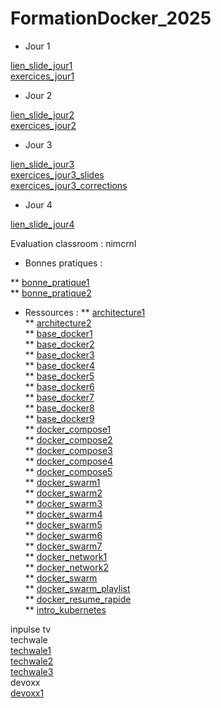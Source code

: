 # FormationDocker_2025

* Jour 1

[lien_slide_jour1](https://github.com/SitrakaResearchAndPOC/FormationDocker_2025/blob/main/Docker%20Jours%201.pptx)
</br> 
[exercices_jour1](https://github.com/SitrakaResearchAndPOC/FormationDocker_2025/edit/main/exercices_jour1.md)

* Jour 2

[lien_slide_jour2](https://github.com/SitrakaResearchAndPOC/FormationDocker_2025/blob/main/Docker%20Jours%202.pptx)
</br> 
[exercices_jour2](https://github.com/SitrakaResearchAndPOC/FormationDocker_2025/blob/main/exercices_jour2.md)


* Jour 3

[lien_slide_jour3](https://github.com/SitrakaResearchAndPOC/FormationDocker_2025/blob/main/Docker%20Jours%203.pptx)
</br> 
[exercices_jour3_slides](https://github.com/SitrakaResearchAndPOC/FormationDocker_2025/blob/main/exercices_jour3.pptx)
</br> 
[exercices_jour3_corrections](https://github.com/SitrakaResearchAndPOC/FormationDocker_2025/blob/main/exercices_jour3.md)

* Jour 4

[lien_slide_jour4](https://github.com/SitrakaResearchAndPOC/FormationDocker_2025/blob/main/Docker%20Jours%20%204.pptx)
</br> 

Evaluation classroom : nimcrnl

* Bonnes pratiques : 

** [bonne_pratique1](https://www.youtube.com/watch?v=BOrgHSF4rKQ)  </br>
** [bonne_pratique2](https://www.youtube.com/watch?v=rVJMH9iuelA&pp=ygUUYm9ubmUgcHJhdGlxdWUgeGF2a2k%3D)  </br>

* Ressources : 
** [architecture1](https://www.youtube.com/shorts/AZ-DZkagKUg) </br>
** [architecture2](https://www.youtube.com/shorts/3jsmO0vz8os) </br>
** [base_docker1](https://www.youtube.com/playlist?list=PLn6POgpklwWq0iz59-px2z-qjDdZKEvWd) </br>
** [base_docker2](https://www.youtube.com/playlist?list=PLpLG--nxBMd-wO_MAWh3gzqCcFh4qNMvP)  </br>
** [base_docker3](https://www.youtube.com/watch?v=3aompDCIUPA) </br>
** [base_docker4](https://www.youtube.com/watch?v=3aompDCIUPA) </br>
** [base_docker5](https://www.youtube.com/watch?v=fZZwN_e3LYg&pp=ygUVZWF6eXRyYWluaW5nICsgZG9ja2Vy) </br>
** [base_docker6](https://www.youtube.com/watch?v=jXBS9-lvyvY&t=10s&pp=ygUGZG9ja2Vy) </br>
** [base_docker7](https://www.youtube.com/watch?v=xupiMCvsaQc&pp=0gcJCckAaK0XXGki) </br>
** [base_docker8](https://www.youtube.com/watch?v=sn6PlRf-UHk) </br>
** [base_docker9](https://www.youtube.com/watch?v=Jpesrg2R9ag&pp=ygUPa29yYmVuICsgZG9ja2Vy) </br>
** [docker_compose1](https://www.youtube.com/@nicelydev) </br>
** [docker_compose2](https://www.youtube.com/@nicelydev) </br>
** [docker_compose3](https://www.youtube.com/watch?v=y1QUtn_x12I) </br>
** [docker_compose4](https://www.youtube.com/watch?v=CEuWK3Imdtg&pp=ygUMZG9ja2VyIHN3YXJt) </br>
** [docker_compose5](https://www.youtube.com/watch?v=t1zjlajR8Ck&pp=ygUVZWF6eXRyYWluaW5nICsgZG9ja2Vy)  </br>
** [docker_swarm1](https://www.youtube.com/watch?v=CPS5yXzLBwQ&list=PLYXcqIV23kPnVvMDw1sGYzSBZW1RfDgkZ) </br>
** [docker_swarm2](https://www.youtube.com/watch?v=fVAvGMg4ugo&pp=ygUbZWF6eXRyYWluaW5nICsgZG9ja2VyIHN3YXJt) </br>
** [docker_swarm3](https://www.youtube.com/watch?v=Xj6RrWkJCxk)  </br>
** [docker_swarm4](https://www.youtube.com/watch?v=r_4__wmyrcw)   </br>
** [docker_swarm5](https://www.youtube.com/watch?v=zMC3SyeaDGU&t=577s) </br>
** [docker_swarm6](https://www.youtube.com/watch?v=ivEQ3rFe-sg) </br>
** [docker_swarm7](https://www.youtube.com/playlist?list=PLLhEJK7fQIxAY4gZd1Wl-GsLvg-e9Ap1e)  </br>
** [docker_network1](https://www.youtube.com/watch?v=bKFMS5C4CG0&pp=ygUOZG9ja2VyIG5ldHdvcms%3D) </br>
** [docker_network2](https://www.youtube.com/watch?v=5grbXvV_DSk&pp=ygUOZG9ja2VyIG5ldHdvcms%3D) </br>
** [docker_swarm](https://www.youtube.com/@Thetips4you/search?query=docker%20swarm) </br>
** [docker_swarm_playlist](https://www.youtube.com/playlist?list=PLLhEJK7fQIxAY4gZd1Wl-GsLvg-e9Ap1e) </br>
** [docker_resume_rapide](https://www.youtube.com/watch?v=ES4BcZcsBdU) </br>
** [intro_kubernetes](https://www.youtube.com/watch?v=wzH0qIq1sjQ) </br>

inpulse tv </br>
techwale </br>
[techwale1](https://www.youtube.com/watch?v=87vc5bFDApk&pp=ygUaa3ViZXJuZXRlcyArIGZyYW5jYWlzICsgdHY%3D)  </br>
[techwale2](https://www.youtube.com/watch?v=10DBlZJntHc&pp=ygUaa3ViZXJuZXRlcyArIGZyYW5jYWlzICsgdHY%3D)  </br>
[techwale3](https://www.youtube.com/watch?v=Te9Xit1m2IU&pp=ygUaa3ViZXJuZXRlcyArIGZyYW5jYWlzICsgdHY%3D)  </br>
devoxx  </br>
[devoxx1](https://www.youtube.com/watch?v=Zw-vNFOGwdw&pp=ygUaa3ViZXJuZXRlcyArIGZyYW5jYWlzICsgdHbSBwkJvQCDtaTen9Q%3D)  </br>
